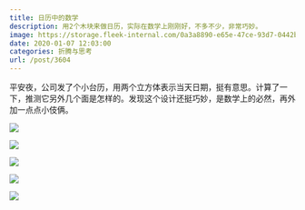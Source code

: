 ```yaml
---
title: 日历中的数学
description: 用2个木块来做日历，实际在数学上刚刚好，不多不少，非常巧妙。
image: https://storage.fleek-internal.com/0a3a8890-e65e-47ce-93d7-0442b9209d38-bucket/blog/posts/2020-01/2.jpg
date: 2020-01-07 12:03:00
categories: 折腾与思考
url: /post/3604
---
```


平安夜，公司发了个小台历，用两个立方体表示当天日期，挺有意思。计算了一下，推测它另外几个面是怎样的。发现这个设计还挺巧妙，是数学上的必然，再外加一点点小伎俩。

![](https://storage.fleek-internal.com/0a3a8890-e65e-47ce-93d7-0442b9209d38-bucket/blog/posts/2020-01/1.jpg)

![](https://storage.fleek-internal.com/0a3a8890-e65e-47ce-93d7-0442b9209d38-bucket/blog/posts/2020-01/2.jpg)

![](https://storage.fleek-internal.com/0a3a8890-e65e-47ce-93d7-0442b9209d38-bucket/blog/posts/2020-01/3.jpg)

![](https://storage.fleek-internal.com/0a3a8890-e65e-47ce-93d7-0442b9209d38-bucket/blog/posts/2020-01/4.jpg)

![](https://storage.fleek-internal.com/0a3a8890-e65e-47ce-93d7-0442b9209d38-bucket/blog/posts/2020-01/5.jpg)
